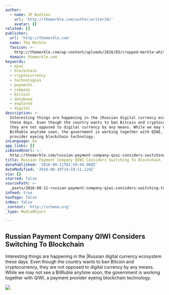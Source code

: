 ```yaml
---
author:
  - name: JP Buntinx
    url: 'http://themerkle.com/author/writer10/'
    avatar: {}
related: []
publisher:
  url: 'http://themerkle.com'
  name: The Merkle
  favicon: >-
    http://themerkle.com/wp-content/uploads/2016/03/cropped-merkle-white-1-192x192.png
  domain: themerkle.com
keywords:
  - qiwi
  - blockchain
  - cryptocurrency
  - technologies
  - payments
  - company
  - bitcoin
  - database
  - explored
  - digital
description: >-
  Interesting things are happening in the |Russian digital currency ecosystem
  these days. Even though the country wants to ban Bitcoin and cryptocurrency,
  they are not opposed to digital currency by any means. While we may not see a
  BitRuble anytime soon, the government is working together with QIWI, a payment
  provider eyeing blockchain technology.
inLanguage: en
app_links: []
isBasedOnUrl: >-
  http://themerkle.com/russian-payment-company-qiwi-considers-switching-to-blockchain/
title: Russian Payment Company QIWI Considers Switching To Blockchain
datePublished: '2016-08-11T01:59:44.960Z'
dateModified: '2016-08-10T14:19:11.124Z'
via: {}
starred: false
sourcePath: >-
  _posts/2016-08-11-russian-payment-company-qiwi-considers-switching-to-blockcha.md
inFeed: true
hasPage: false
inNav: false
_context: 'http://schema.org'
_type: MediaObject

---
```

<article style=""><h1>Russian Payment Company QIWI Considers Switching To Blockchain</h1><p>Interesting things are happening in the |Russian digital currency ecosystem these days. Even though the country wants to ban Bitcoin and cryptocurrency, they are not opposed to digital currency by any means. While we may not see a BitRuble anytime soon, the government is working together with QIWI, a payment provider eyeing blockchain technology.</p><img src="http://themerkle.com/wp-content/uploads/2016/08/QIWI.jpg" /></article>
